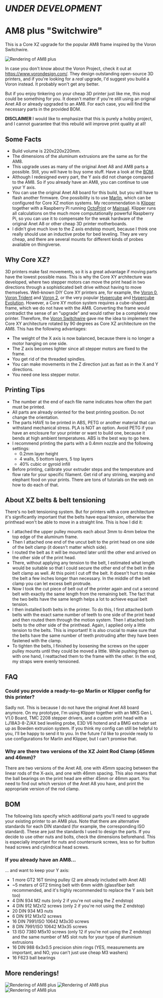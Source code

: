 # *UNDER DEVELOPMENT*

# AM8 plus "Switchwire"
This is a Core XZ upgrade for the popular AM8 frame inspired by the Voron Switchwire.

![Rendering of AM8 plus](https://github.com/maximilian-foerg/AM8-plus-Switchwire/blob/7e2688451dff600d9a9c57fc6b51b4a1cb78b321/Renderings/AM8_plus_Switchwire_2021-Sep-05_03-54-34PM-000_CustomizedView7736393708.png)

In case you don't know about the Voron Project, check it out at https://www.vorondesign.com/. They design outstanding open-source 3D printers, and if you're looking for a *real* upgrade, I'd suggest you build a Voron instead. It probably won't get any better.

But if you enjoy tinkering on your cheap 3D printer just like me, this mod could be something for you. It doesn't matter if you're still using an original Anet A8 or already upgraded to an AM8. For each case, you will find the necessary parts in the provided BOM. 

__DISCLAIMER__
I would like to emphasize that this is purely a hobby project, and I cannot guarantee that this rebuild will improve print quality at all!

## Some Facts
* Build volume is 220x220x220mm.
* The dimensions of the aluminum extrusions are the same as for the AM8.
* This upgrade uses as many of the original Anet A8 and AM8 parts a possible. Still, you will have to buy some stuff. Have a look at the [BOM](#bom).
* Although I redesigned every part, the Y axis did not change compared to the AM8. So if you already have an AM8, you can continue to use your Y axis.
* You can use the original Anet A8 board for this build, but you will have to flash another firmware. One possibility is to use [Marlin](https://marlinfw.org/), which can be configured for Core XZ motion systems. My recommendation is [Klipper](https://www.klipper3d.org/) together with a Raspberry Pi running [OctoPrint](https://octoprint.org/) or [Mainsail](https://docs.mainsail.xyz/). Klipper runs all calculations on the much more computationally powerful Raspberry Pi, so you can use it to compensate for the weak hardware of the original Anet A8 or other cheap 3D printer motherboards.
* I didn't give much love to the Z axis endstop mount, because I think one really should use an inductive probe for bed leveling. They are very cheap, and there are several mounts for different kinds of probes available on thingiverse.

## Why Core XZ?
3D printers make fast movements, so it is a great advantage if moving parts have the lowest possible mass. This is why the Core XY architecture was developed, where two stepper motors can move the print head in two directions through a sophisticated belt drive without having to move themselves. Well-known DIY Core XY printers are, for example, the [Voron 0](https://www.vorondesign.com/voron0.1), [Voron Trident](https://www.vorondesign.com/voron_trident) and [Voron 2](https://www.vorondesign.com/voron2.4), or the very popular [Hypercube](https://www.thingiverse.com/thing:1752766) and [Hypercube Evolution](https://www.thingiverse.com/thing:2254103).
However, a Core XY motion system requires a cube-shaped frame, which we do not have with the AM8. Converting the frame would contradict the sense of an "upgrade" and would rather be a completely new printer. Therefore, the [Voron Switchwire](https://www.vorondesign.com/voron_switchwire) gave me the idea to implement the Core XY architecture rotated by 90 degrees as Core XZ architecture on the AM8. This has the following advantages:
* The weight of the X axis is now balanced, because there is no longer a motor hanging on one side.
* The Z axis becomes lighter since all stepper motors are fixed to the frame.
* You get rid of the threaded spindles.
* You can make movements in the Z direction just as fast as in the X and Y directions.
* You need one less stepper motor.

## Printing Tips
* The number at the end of each file name indicates how often the part must be printed.
* All parts are already oriented for the best printing position. Do not change the orientation.
* The parts HAVE to be printed in ABS, PETG or another material that can withstand mechanical stress. PLA is NOT an option. Avoid PETG if you have an enclosure for your printer or want to build one, because it bends at high ambient temperatures. ABS is the best way to go here.
* I recommend printing the parts with a 0.4mm nozzle and the following settings:
  * 0.2mm layer height
  * 4 walls, 5 bottom layers, 5 top layers
  * 40% cubic or gyroid infill
* Before printing, calibrate your extruder steps and the temperature and flow rate for your specific filament. Get rid of any strining, warping and elephant food on your prints. There are tons of tutorials on the web on how to do each of that.

## About XZ belts & belt tensioning
There's no belt tensioning system. But for printers with a core architecture it's significantly important that the belts have equal tension, otherwise the printhead won't be able to move in a straight line. This is how I did it:
* I attached the upper pulley mounts each about 3mm to 4mm below the top edge of the aluminum frame.
* Then I attached one end of the uncut belt to the print head on one side of the belt clamp (it doesn't matter which side).
* I routed the belt as it will be mounted later until the other end arrived on the other side of the print head.
* There, without applying any tension to the belt, I estimated what length would be suitable so that I could secure the other end of the belt in the belt clamp as well. At this point I cut off the belt. It doesn't hurt to make the belt a few inches longer than necessary. In the middle of the belt clamp you can let excess belt protrude.
* Now I took the cut piece of belt out of the printer again and cut a second belt with exactly the same length from the remaining belt. The fact that the two belts have the same length helps a lot to achieve equal belt tension.
* I then installed both belts in the printer. To do this, I first attached both belts with the exact same number of teeth to one side of the print head and then routed them through the motion system. Then I attached both belts to the other side of the printhead. Again, I applied only a little tension to the belts. This is important! It is also crucial to make sure that the belts have the same number of teeth protruding after they have been fastened with the clamp.
* To tighten the belts, I finished by loosening the screws on the upper pulley mounts until they could be moved a little. While pushing them up with one hand, I reattached them to the frame with the other. In the end, my straps were evenly tensioned.

## FAQ
### Could you provide a ready-to-go Marlin or Klipper config for this printer?
Sadly not. This is because I do not have the original Anet A8 board anymore. On my prototype, I'm using Klipper together with an MKS Gen L V1.0 Board, TMC 2208 stepper drivers, and a custom print head with a LJ18A3-8-Z/AX bed leveling probe, E3D V6 hotend and a BMG extruder set up as Bowden extrusion system. If you think my config can still be helpful to you, I'll be happy to send it to you. In the future I'd like to provide ready to use configurations for Marlin and Klipper, but I can't promise that.
### Why are there two versions of the XZ Joint Rod Clamp (45mm and 46mm)?
There are two versions of the Anet A8, one with 45mm spacing between the linear rods of the X-axis, and one with 46mm spacing. This also means that the ball bearings on the print head are either 45mm or 46mm apart. You need to find out which version of the Anet A8 you have, and print the appropriate version of the rod clamp.

## BOM
The following lists specify which additional parts you'll need to upgrade your existing printer to an AM8 plus. Note that there are alternative standards for each DIN standard (for example, the corresponding ISO standard). These are just the standards I used to design the parts. If you decide to use other nuts and bolts, check the dimensions beforehand. This is especially important for nuts and countersunk screws, less so for button head screws and cylindrical head screws.

### If you already have an AM8...
... and want to keep your Y axis:
* 1 more GT2 16T timing pulley (2 are already included with Anet A8)
* ~5 meters of GT2 timing belt with 6mm width (glassfiber belt recommended, and it's highly recommended to replace the Y axis belt too)
* 4 DIN 934 M2 nuts (only 2 if you're not using the Z endstop)
* 4 DIN 912 M2x12 screws (only 2 if you're not using the Z endstop)
* 20 DIN 934 M3 nuts
* 6 DIN 912 M3x12 screws
* 16 DIN 7991/ISO 10642 M3x30 screws
* 8 DIN 7991/ISO 10642 M3x35 screws
* 13 ISO 7380 M5x10 screws (only 12 if you're not using the Z endstop) and the same number of M5 slot nuts for your type of aluminium extrusions
* 16 DIN 988 6x3x0.5 precision shim rings (YES, measurements are important, and NO, you can't just use cheap M3 washers)
* 16 F623 ball bearings

## More renderings!
![Rendering of AM8 plus](https://github.com/maximilian-foerg/AM8-plus-Switchwire/blob/7e2688451dff600d9a9c57fc6b51b4a1cb78b321/Renderings/AM8_plus_Switchwire_2021-Sep-05_03-56-04PM-000_CustomizedView29330691624.png)
![Rendering of AM8 plus](https://github.com/maximilian-foerg/AM8-plus-Switchwire/blob/7e2688451dff600d9a9c57fc6b51b4a1cb78b321/Renderings/AM8_plus_Switchwire_2021-Sep-05_03-57-19PM-000_CustomizedView22261559062.png)
![Rendering of AM8 plus](https://github.com/maximilian-foerg/AM8-plus-Switchwire/blob/7e2688451dff600d9a9c57fc6b51b4a1cb78b321/Renderings/AM8_plus_Switchwire_2021-Sep-05_03-58-23PM-000_CustomizedView30775230664.png)
